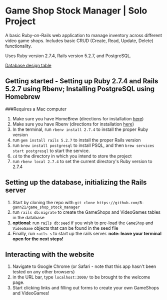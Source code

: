 # Game Shop Stock Manager | Solo Project

A basic Ruby-on-Rails web application to manage inventory across different video game shops. Includes basic CRUD (Create, Read, Update, Delete) functionality. 

Uses Ruby version 2.7.4, Rails version 5.2.7, and PostgreSQL.

[Database design table](https://dbdesigner.page.link/MXDMP3tZhFNrPUJJ9)

## Getting started - Setting up Ruby 2.7.4 and Rails 5.2.7 using Rbenv; Installing PostgreSQL using Homebrew

###Requires a Mac computer

1. Make sure you have HomeBrew (directions for installation [here](https://brew.sh/))
2. Make sure you have Rbenv (directions for installation [here](https://github.com/rbenv/rbenv))
3. In the terminal, run `rbenv install 2.7.4` to install the proper Ruby version
4. run `gem install rails 5.2.7` to install the proper Rails version
5. run `brew install postgresql` to install PSQL, and then `brew services start postgresql` to start the service.
6. `cd` to the directory in which you intend to store the project
7. run `rbenv local 2.7.4` to set the current directory's Ruby version to 2.7.4

## Setting up the database, initializing the Rails server

1. Start by cloning the repo with `git clone https://github.com/B-gann21/game_shop_stock_manager`
2. run `rails db:migrate` to create the GameShops and VideoGames tables in the database
3. **optional**: run `rails db:seed` if you wish to pre-load the `GameShop` and `VideoGame` objects that can be found in the seed file
4. Finally, run `rails s` to start up the rails server. **note: leave your terminal open for the next steps!**

## Interacting with the website

1. Navigate to Google Chrome (or Safari - note that this app hasn't been tested on any other browsers)
2. in the URL bar, type `localhost:3000/` to be brought to the welcome page. 
3. Start clicking links and filling out forms to create your own GameShops and VideoGames! 


